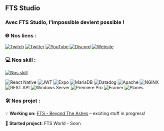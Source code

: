 ## FTS Studio

### Avec FTS Studio, l'impossible devient possible !

### 🌐 Nos liens :
[![Twitch](https://img.shields.io/badge/Twitch-%239146FF.svg?logo=Twitch&logoColor=white)](https://twitch.tv/eivordoa) [![Twitter](https://img.shields.io/badge/Twitter-%231DA1F2.svg?logo=Twitter&logoColor=white)](https://twitter.com/fts_studio) [![YouTube](https://img.shields.io/badge/YouTube-%23FF0000.svg?logo=YouTube&logoColor=white)](https://youtube.com/@Eivor_Off) [![Discord](https://img.shields.io/discord/811668677577146409?logo=discord&logoColor=white)](https://youtube.com/@Eivor_Off) [![Website](https://img.shields.io/badge/Website-%23FF0000.svg?logo=Website&logoColor=white)](https://fts-studio.com)

### 💻 Nos skill :
[![Nos skill](https://skillicons.dev/icons?i=js,ts,html,css,sass,php,cpp,cs,java,lua,react,threejs,webpack,express,jquery,electron,tailwind,styledcomponents,svelte,vue,kotlin,gradle,python,vercel,netlify,nextjs,nestjs,discordjs,md,htmx,firebase,mysql,supabase,cloudflare,pnpm,nodejs,yarn,docker,git,github,linux,windows,figma,blender,photoshop,canva,gimp)](fts-studio.com)

![React Native](https://img.shields.io/badge/React_Native-61DAFB?style=for-the-badge&logo=react&logoColor=black)
![JWT](https://img.shields.io/badge/JWT-000000?style=for-the-badge&logo=json-web-token&logoColor=white)
![Expo](https://img.shields.io/badge/Expo-1B1F23?style=for-the-badge&logo=expo&logoColor=white)
![MariaDB](https://img.shields.io/badge/MariaDB-003545?style=for-the-badge&logo=mariadb&logoColor=white)
![Datadog](https://img.shields.io/badge/Datadog-632CA6?style=for-the-badge&logo=datadog&logoColor=white)
![Apache](https://img.shields.io/badge/Apache-D22128?style=for-the-badge&logo=apache&logoColor=white)
![NGINX](https://img.shields.io/badge/NGINX-009639?style=for-the-badge&logo=nginx&logoColor=white)
![REST API](https://img.shields.io/badge/REST%20API-000000?style=for-the-badge&logo=api&logoColor=white)
![Windows Server](https://img.shields.io/badge/Windows%20Server-0078D6?style=for-the-badge&logo=windows&logoColor=white)
![Premiere Pro](https://img.shields.io/badge/Premiere%20Pro-9999FF?style=for-the-badge&logo=adobe-premiere-pro&logoColor=white)
![Framer](https://img.shields.io/badge/Framer-0055FF?style=for-the-badge&logo=framer&logoColor=white)
![Planes](https://img.shields.io/badge/Planes-000000?style=for-the-badge&logo=airplane&logoColor=white)

### 🛠️ Nos projet :

💡 **Working on:** [FTS - Beyond The Ashes](https://fivem.fts-studio.com/) – exciting stuff in progress!

🤫 **Started project:** FTS World - Soon
